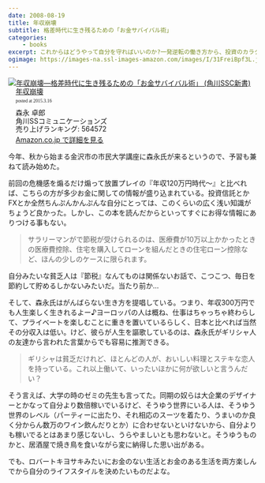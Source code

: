 ```yaml
---
date: 2008-08-19
title: 年収崩壊
subtitle: 格差時代に生き残るための「お金サバイバル術」
categories: 
    - books
excerpt: これからはどうやって自分を守ればいいのか?一発逆転の働き方から、投資のカラクリ、B級コレクションを楽しむ方法まで「モリタク流お金サバイバル術」が満載。
ogimage: https://images-na.ssl-images-amazon.com/images/I/31FreiBpf3L.jpg
---
```


<div class="azlink-box"><div class="azlink-image" style="float:left"><a href="http://www.amazon.co.jp/exec/obidos/ASIN/4827550107/warikiru-22/" name="azlinklink" target="_blank"><img src="https://images-na.ssl-images-amazon.com/images/I/31FreiBpf3L._SL160_.jpg" alt="年収崩壊―格差時代に生き残るための「お金サバイバル術」 (角川SSC新書)" style="border:none" /></a></div><div class="azlink-info" style="float:left;margin-left:15px;line-height:120%"><div class="azlink-name" style="margin-bottom:10px;line-height:120%"><a href="http://www.amazon.co.jp/exec/obidos/ASIN/4827550107/warikiru-22/" name="azlinklink" target="_blank">年収崩壊</a><div class="azlink-powered-date" style="font-size:7pt;margin-top:5px;font-family:verdana;line-height:120%">posted at 2015.3.16</div></div><div class="azlink-detail">森永 卓郎<br />角川SSコミュニケーションズ<br />売り上げランキング: 564572<br /></div><div class="azlink-link" style="margin-top:5px"><a href="http://www.amazon.co.jp/exec/obidos/ASIN/4827550107/warikiru-22/" target="_blank">Amazon.co.jp で詳細を見る</a></div></div><div class="azlink-footer" style="clear:left"></div></div>

今年、秋から始まる金沢市の市民大学講座に森永氏が来るというので、予習も兼ねて読み始めた。

前回の危機感を煽るだけ煽って放置プレイの『年収120万円時代～』と比べれば、こちらの方が多少お金に関しての情報が盛り込まれている。投資信託とかFXとか全然ちんぷんかんぷんな自分にとっては、このくらいの広く浅い知識がちょうど良かった。しかし、この本を読んだからといってすぐにお得な情報にありつける事もない。

> サラリーマンがで節税が受けられるのは、医療費が10万以上かかったときの医療費控除、住宅を購入してローンを組んだときの住宅ローン控除など、ほんの少しのケースに限られます。

自分みたいな貧乏人は『節税』なんてものは関係ないお話で、こつこつ、毎日を節約して貯めるしかないみたいだ。当たり前か...

そして、森永氏はがんばらない生き方を提唱している。つまり、年収300万円でも人生楽しく生きれるよー♪ヨーロッパの人は概ね、仕事はちゃっちゃ終わらして、プライベートを楽しむことに重きを置いているらしく、日本と比べれば当然その分収入は低い。けど、彼らが人生を謳歌しているのは、森永氏がギリシャ人の友達から言われた言葉からでも容易に推測できる。

> ギリシャは貧乏だけれど、ほとんどの人が、おいしい料理とステキな恋人を持っている。これ以上働いて、いったいほかに何が欲しいと言うんだい？

そう言えば、大学の時のゼミの先生も言ってた。同期の奴らは大企業のデザイナーとかなって自分より数倍稼いでいるけど、そうゆう世界にいる人は、そうゆう世界のレベル（パーティーに出たり、それ相応のスーツを着たり、うまいのか良く分からん数万のワイン飲んだりとか）に合わせないといけないから、自分よりも稼いでるとはあまり感じないし、うらやましいとも思わないと。そうゆうものかと、居酒屋で焼き鳥を食いながら変に納得した思い出がある。

でも、ロバートキヨサキみたいにお金のない生活とお金のある生活を両方楽しんでから自分のライフスタイルを決めたいものだよな。

